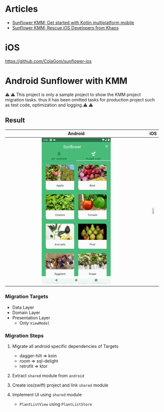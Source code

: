 # Articles
- [Sunflower KMM: Get started with Kotlin multiplatform mobile](https://medium.com/@bchoi000/sunflower-flavor-kmm-get-started-with-kotlin-multiplatform-mobile-9dc014c45b95)
- [Sunflower KMM: Rescue iOS Developers from Khaos](https://medium.com/@bchoi000/sunflower-kmm-rescue-ios-developers-from-khaos-9e5fdb603ff6)

# iOS
https://github.com/ColaGom/sunflower-ios

# Android Sunflower with KMM
⚠️ ⚠️ This project is only a sample project to show the KMM project migration tasks. thus it has been omitted tasks for production project such as test code, optimization and logging.⚠️ ⚠️ 

## Result
Android            |  iOS
:-------------------------:|:-------------------------:
<img src = "screenshots/aos.png" width="50%" height="50%">  |  <img src = "screenshots/ios.png" width="50%" height="50%">  
### Migration Targets
- Data Layer
- Domain Layer
- Presentation Layer
  - Only `ViewModel`

### Migration Steps

1. Migrate all android specific dependencies of Targets
   - dagger-hilt => koin
   - room => sql-delight
   - retrofit => ktor

2. Extract `shared` module from `android`
3. Create ios(swift) project and link `shared` module
3. Implement UI using `shared` module
   - `PlantListView` using `PlantListStore`
